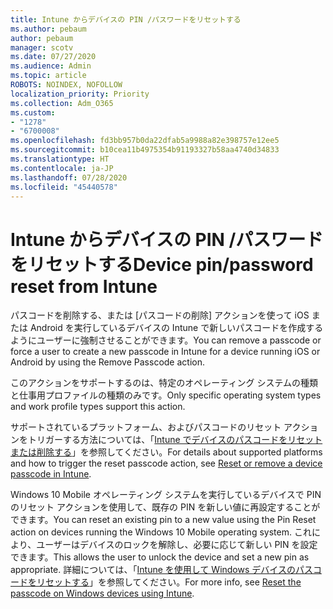 ```yaml
---
title: Intune からデバイスの PIN /パスワードをリセットする
ms.author: pebaum
author: pebaum
manager: scotv
ms.date: 07/27/2020
ms.audience: Admin
ms.topic: article
ROBOTS: NOINDEX, NOFOLLOW
localization_priority: Priority
ms.collection: Adm_O365
ms.custom:
- "1278"
- "6700008"
ms.openlocfilehash: fd3bb957b0da22dfab5a9988a82e398757e12ee5
ms.sourcegitcommit: b10cea11b4975354b91193327b58aa4740d34833
ms.translationtype: HT
ms.contentlocale: ja-JP
ms.lasthandoff: 07/28/2020
ms.locfileid: "45440578"
---
```

# <a name="device-pinpassword-reset-from-intune"></a><span data-ttu-id="64781-102">Intune からデバイスの PIN /パスワードをリセットする</span><span class="sxs-lookup"><span data-stu-id="64781-102">Device pin/password reset from Intune</span></span>

<span data-ttu-id="64781-103">パスコードを削除する、または [パスコードの削除] アクションを使って iOS または Android を実行しているデバイスの Intune で新しいパスコードを作成するようにユーザーに強制させることができます。</span><span class="sxs-lookup"><span data-stu-id="64781-103">You can remove a passcode or force a user to create a new passcode in Intune for a device running iOS or Android by using the Remove Passcode action.</span></span>

<span data-ttu-id="64781-104">このアクションをサポートするのは、特定のオペレーティング システムの種類と仕事用プロファイルの種類のみです。</span><span class="sxs-lookup"><span data-stu-id="64781-104">Only specific operating system types and work profile types support this action.</span></span>

<span data-ttu-id="64781-105">サポートされているプラットフォーム、およびパスコードのリセット アクションをトリガーする方法については、「[Intune でデバイスのパスコードをリセットまたは削除する](https://docs.microsoft.com/intune/device-passcode-reset)」を参照してください。</span><span class="sxs-lookup"><span data-stu-id="64781-105">For details about supported platforms and how to trigger the reset passcode action, see [Reset or remove a device passcode in Intune](https://docs.microsoft.com/intune/device-passcode-reset).</span></span>

<span data-ttu-id="64781-106">Windows 10 Mobile オペレーティング システムを実行しているデバイスで PIN のリセット アクションを使用して、既存の PIN を新しい値に再設定することができます。</span><span class="sxs-lookup"><span data-stu-id="64781-106">You can reset an existing pin to a new value using the Pin Reset action on devices running the Windows 10 Mobile operating system.</span></span> <span data-ttu-id="64781-107">これにより、ユーザーはデバイスのロックを解除し、必要に応じて新しい PIN を設定できます。</span><span class="sxs-lookup"><span data-stu-id="64781-107">This allows the user to unlock the device and set a new pin as appropriate.</span></span> <span data-ttu-id="64781-108">詳細については、「[Intune を使用して Windows デバイスのパスコードをリセットする](https://docs.microsoft.com/intune/device-windows-pin-reset)」を参照してください。</span><span class="sxs-lookup"><span data-stu-id="64781-108">For more info, see [Reset the passcode on Windows devices using Intune](https://docs.microsoft.com/intune/device-windows-pin-reset).</span></span>
